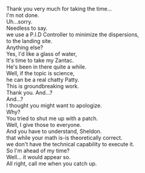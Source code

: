
Thank you very much for taking the time...    
I'm not done.    
Uh...sorry.    
Needless to say.    
we use a P.I.D Controller to minimize the dispersions,    
to the landing site.    
Anything else?    
Yes, I'd like a glass of water,    
It's time to take my Zantac.    
He's been in there quite a while.    
Well, if the topic is science,     
he can be a real chatty Patty.    
This is groundbreaking work.    
Thank you. And...?    
And...?    
I thought you might want to apologize.    
Why?    
You tried to shut me up with a patch.    
Well, I give those to everyone.    
And you have to understand, Sheldon.    
that while your math is-is theoretically correct.    
we don't have the technical capability to execute it.    
So I'm ahead of my time?    
Well... it would appear so.    
All right, call me when you catch up.    



